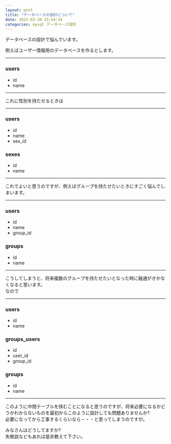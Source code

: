 ```yaml
---
layout: post
title: "データベースの設計について"
date: 2015-03-30 15:54:34
categories: mysql データベース設計
---
```

<p>データベースの設計で悩んでいます。</p>

<p>例えばユーザー情報用のデータベースを作るとします。</p>

<hr>

<h3>users</h3>

<ul>
<li>id</li>
<li>name</li>
</ul>

<hr>

<p>これに性別を持たせるときは</p>

<hr>

<h3>users</h3>

<ul>
<li>id</li>
<li>name</li>
<li>sex_id</li>
</ul>

<h3>sexes</h3>

<ul>
<li>id</li>
<li>name</li>
</ul>

<hr>

<p>これでよいと思うのですが、例えばグループを持たせたいときにすごく悩んでしまいます。</p>

<hr>

<h3>users</h3>

<ul>
<li>id</li>
<li>name</li>
<li>group_id</li>
</ul>

<h3>groups</h3>

<ul>
<li>id</li>
<li>name</li>
</ul>

<hr>

<p>こうしてしまうと、将来複数のグループを持たせたいとなった時に融通がきかなくなると思います。<br>
なので</p>

<hr>

<h3>users</h3>

<ul>
<li>id</li>
<li>name</li>
</ul>

<h3>groups_users</h3>

<ul>
<li>id</li>
<li>user_id</li>
<li>group_id</li>
</ul>

<h3>groups</h3>

<ul>
<li>id</li>
<li>name</li>
</ul>

<hr>

<p>このように中間テーブルを挟むことになると思うのですが、将来必要になるかどうかわからないものを最初からこのように設計しても問題ありませんか?<br>
必要になってから工事するくらいなら・・・と思ってしまうのですが。</p>

<p>みなさんはどうしてますか?<br>
失敗談などもあれば是非教えて下さい。</p>
